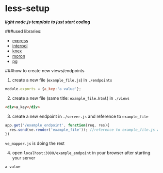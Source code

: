 # less-setup
***light node.js template to just start coding***

###used libraries:
 - [express](https://github.com/strongloop/expressjs.com)
 - [interpol](https://github.com/kode4food/interpol)
 - [knex](https://github.com/tgriesser/knex)
 - [moron](https://github.com/Vincit/moron.js/)
 - [pg](https://github.com/brianc/node-postgres)

###how to create new views/endpoints
1) create a new file (```example_file.js```) in ```./endpoints```
```javascript
module.exports = {a_key:'a value'};
```
2) create a new file (same title: ```example_file.html```) in ```./views```
```html
<div>a_key</div>
```
3) create a new endpoint in ```./server.js``` and reference to ```example_file```
```javascript
app.get('/example_endpoint', function(req, res){
  res.send(ve.render('example_file')); //reference to example_file.js and example_file.html
})
```
```ve_mapper.js``` is doing the rest

4) open ```localhost:3000/example_endpoint``` in your browser after starting your server
```
a value
```
